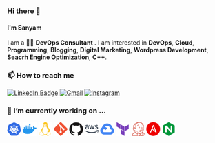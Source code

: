 ### Hi there 👋

#### I'm Sanyam

I am a 👨‍💻 **DevOps Consultant** . I am interested in **DevOps**, **Cloud**, **Programming**, **Blogging**, **Digital Marketing**, **Wordpress Development**, **Seacrh Engine Optimization**, **C++**. 
### 📫 How to reach me

[![LinkedIn Badge](https://img.shields.io/badge/LinkedIn-0077B5?style=for-the-badge&logo=linkedin&logoColor=white)](https://www.linkedin.com/in/sanyamkalra/)
[![Gmail](https://img.shields.io/badge/Gmail-D14836?style=for-the-badge&logo=gmail&logoColor=white)](mailto:sanyamkalra2@gmail.com)
[![Instagram](https://img.shields.io/badge/Instagram-E4405F?style=for-the-badge&logo=instagram&logoColor=white)](https://www.instagram.com/travelwithchill/)

### 🔭 I’m currently working on ...

<a href="#"><img height="32" width="32" src="./kubernetes.svg" alt="Kubernetes" title="Kubernetes" /></a>
<a href="#"><img height="32" width="32" src="./docker.svg" alt="Docker" title="Docker" /></a>
<a href="#"><img height="32" width="32" src="./linux.svg" alt="Linux" title="Linux" /></a>
<a href="#"><img height="32" width="32" src="./git.svg" alt="Git" title="Git" /></a>
<a href="#"><img height="32" width="32" src="./github.svg" alt="Github" title="Github" /></a>
<a href="#"><img height="32" width="32" src="./amazonaws.svg" alt="AWS" title="AWS" /></a>
<a href="#"><img height="32" width="32" src="./googlecloud.svg" alt="GCP" title="GCP" /></a>
<a href="#"><img height="32" width="32" src="./terraform.svg" alt="Terraform" title="Terraform" /></a>
<a href="#"><img height="32" width="32" src="./jenkins.svg" alt="Jenkins" title="Jenkins" /></a>
<a href="#"><img height="32" width="32" src="./ansible.svg" alt="Ansible" title="Ansible" /></a>
<a href="#"><img height="32" width="32" src="./nginx.svg" alt="Nginx" title="Nginx" /></a>



<!--
**iamabhishek-dubey/iamabhishek-dubey** is a ✨ _special_ ✨ repository because its `README.md` (this file) appears on your GitHub profile.
Here are some ideas to get y#F05032ou started:
- 🔭 I’m currently working on ...
-
- 👯 I’m looking to collaborate on ...
- 🤔 I’m looking for help with ...
- 💬 Ask me about ...
- 📫 How to reach me: ...
- 😄 Pronouns: ...
- ⚡ Fun fact: ...
-->
